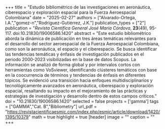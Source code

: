 +++
title = "Estudio bibliométrico de las investigaciones en aeronáutica, ciberespacio y exploración espacial para la Fuerza Aeroespacial Colombiana"
date = "2025-02-27"
authors = ["Alvarado-Ortega, I.A.","gomez-n","Rodríguez-Gutiérrez, J.K."]
publication_types = ["2"]
publication = "*Revista Científica General José María Córdova*, **23**(49), 95-117. doi:10.21830/19006586.1420"
abstract = "Este estudio bibliométrico aborda la dinámica de publicación en tres áreas temáticas relevantes para el desarrollo del sector aeroespacial de la Fuerza Aeroespacial Colombiana, como son la aeronáutica, el espacio y el ciberespacio. Se busca identificar las tendencias temáticas y énfasis de investigación publicados en el periodo 2000-2023 visibilizadas en la base de datos Scopus. La información se analizó de forma global y por intervalos cortos con herramientas como VoSviewer, identificando clústeres temáticos con base en la coocurrencia de términos y tendencias de énfasis en diferentes tópicos. Se evidenció una transición hacia enfoques multidisciplinarios y tecnológicamente avanzados en aeronáutica, ciberespacio y exploración espacial, resaltando su impacto en el mejoramiento de las prácticas y estrategias de investigación y desarrollo dentro de estos campos críticos."
doi = "10.21830/19006586.1420"
selected = false
projects = ['gamma']
tags = ["GAMMA","Cat. B","Bibliometry"]
url_pdf = "https://revistacientificaesmic.com/index.php/esmic/article/download/1420/1395/10379"
math = true
highlight = true
[header]
image = ""
caption = ""
+++
